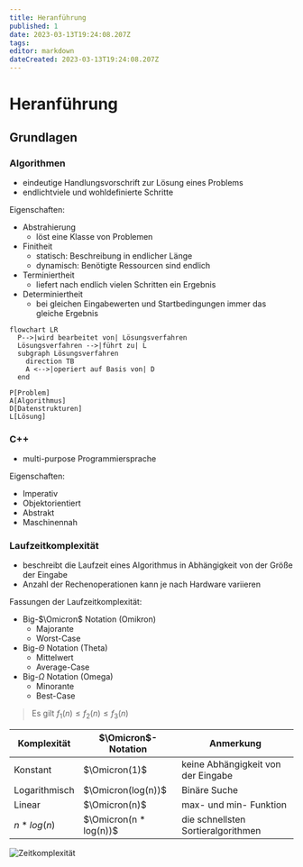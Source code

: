 ```yaml
---
title: Heranführung
published: 1
date: 2023-03-13T19:24:08.207Z
tags: 
editor: markdown
dateCreated: 2023-03-13T19:24:08.207Z
---
```


# Heranführung

## Grundlagen

### Algorithmen

- eindeutige Handlungsvorschrift zur Lösung eines Problems
- endlichtviele und wohldefinierte Schritte

Eigenschaften:

- Abstrahierung
  - löst eine Klasse von Problemen
- Finitheit
  - statisch: Beschreibung in endlicher Länge
  - dynamisch: Benötigte Ressourcen sind endlich
- Terminiertheit
  - liefert nach endlich vielen Schritten ein Ergebnis
- Determiniertheit
  - bei gleichen Eingabewerten und Startbedingungen immer das gleiche Ergebnis

```mermaid
flowchart LR
  P-->|wird bearbeitet von| Lösungsverfahren 
  Lösungsverfahren -->|führt zu| L
  subgraph Lösungsverfahren
    direction TB
    A <-->|operiert auf Basis von| D
  end

P[Problem]
A[Algorithmus]
D[Datenstrukturen]
L[Lösung]
```

### C++

- multi-purpose Programmiersprache

Eigenschaften:

- Imperativ
- Objektorientiert
- Abstrakt
- Maschinennah

### Laufzeitkomplexität

- beschreibt die Laufzeit eines Algorithmus in Abhängigkeit von der Größe der Eingabe
- Anzahl der Rechenoperationen kann je nach Hardware variieren

Fassungen der Laufzeitkomplexität:

- Big-$\Omicron$ Notation (Omikron)
  - Majorante
  - Worst-Case
- Big-$\Theta$ Notation (Theta)
  - Mittelwert
  - Average-Case
- Big-$\Omega$ Notation (Omega)
  - Minorante
  - Best-Case

> Es gilt $f_{1}(n) \leq f_{2}(n) \leq f_{3}(n)$

| Komplexität | $\Omicron$-Notation  | Anmerkung
| ----------- | --- | ---
|Konstant|$\Omicron(1)$|keine Abhängigkeit von der Eingabe
|Logarithmisch|$\Omicron(log(n))$| Binäre Suche|
|Linear| $\Omicron(n)$ | max- und min- Funktion
|$n*log(n)$| $\Omicron(n * log(n))$ |die schnellsten Sortieralgorithmen

![Zeitkomplexität](https://upload.wikimedia.org/wikipedia/commons/thumb/7/7e/Comparison_computational_complexity.svg/800px-Comparison_computational_complexity.svg.png)
